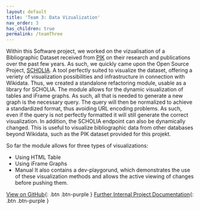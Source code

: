 ```yaml
---
layout: default
title: 'Team 3: Data Vizualization' 
nav_order: 3
has_children: true
permalink: /teamThree
---
```

Within this Software project, we worked on the vizualisation of a Bibliographic Dataset received from [PIK](https://www.pik-potsdam.de/pik-frontpage) on their research and publications over the past few years. As such, we quickly came upon the Open Source Project, [SCHOLIA](https://tools.wmflabs.org/scholia/). A tool perfectly suited to visualize the dataset, offering a veriety of visualization possibilities and infrastructure in connection with Wikidata. 
Thus, we created a standalone refactoring module, usable as a library for SCHOLIA. The module allows for the dynamic visualization of tables and iFrame graphs. As such, all that is needed to generate a new graph is the necessary query. The query will then be normalized to achieve a standardized format, thus avoiding URL encoding problems. As such, even if the query is not perfectly formatted it will still generate the correct visualization. 
In addition, the SCHOLIA endpoint can also be dynamically changed. This is useful to visualize bibliographic data from other databases beyond Wikidata, such as the PIK dataset provided for this projekt. 

So far the module allows for three types of visualizations: 
- Using HTML Table
- Using iFrame Graphs
- Manual
It also contains a dev-playgorund, which demonstrates the use of these visualization methods and allows the active viewing of changes before pushing them.

[View on GitHub](https://github.com/code-openness/sparql-visualizer){: .btn .btn-purple }
[Further Internal Project Documentation](https://github.com/code-openness/Documentation/wiki){: .btn .btn-purple }
